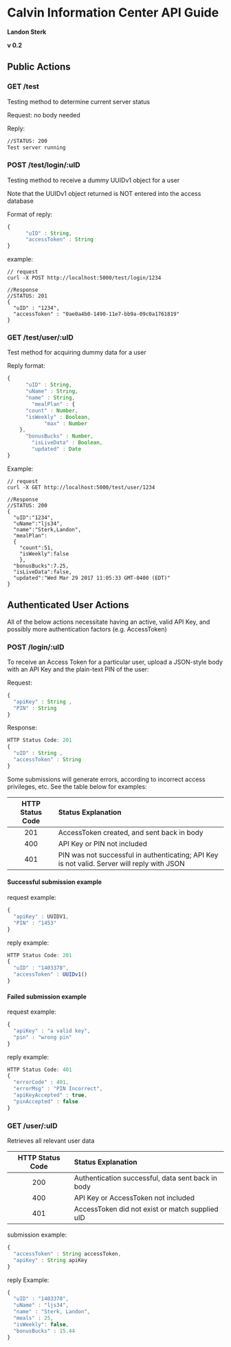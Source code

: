 # Calvin Information Center API Guide
**Landon Sterk**

**v 0.2**

## Public Actions

### GET /test

Testing method to determine current server status

Request: no body needed

Reply:

```html
//STATUS: 200
Test server running
```

### POST /test/login/:uID

Testing method to receive a dummy UUIDv1 object for a user

Note that the UUIDv1 object returned is NOT entered into the access database

Format of reply:

```js
{
	  "uID" : String,
	  "accessToken" : String
}
```

example:
```
// request
curl -X POST http://localhost:5000/test/login/1234

//Response
//STATUS: 201
{
  "uID" : "1234",
  "accessToken" : "0ae0a4b0-1490-11e7-bb9a-09c0a1761819"
}

```

### GET /test/user/:uID
Test method for acquiring dummy data for a user

Reply format:
```js
{
	  "uID" : String,
	  "uName" : String,
	  "name" : String,
		"mealPlan" : {
      "count" : Number,
      "isWeekly" : Boolean,
			"max" : Number
    },
	  "bonusBucks" : Number,
		"isLiveData" : Boolean,
		"updated" : Date
}
```
Example:

```
// request
curl -X GET http://localhost:5000/test/user/1234

//Response
//STATUS: 200
{
  "uID":"1234",
  "uName":"ljs34",
  "name":"Sterk,Landon",
  "mealPlan":
  {
    "count":51,
    "isWeekly":false
    },
  "bonusBucks":7.25,
  "isLiveData":false,
  "updated":"Wed Mar 29 2017 11:05:33 GMT-0400 (EDT)"
}

```


## Authenticated User Actions

All of the below actions necessitate having an active, valid API Key, and possibly
more authentication factors (e.g. AccessToken)

### POST /login/:uID

To receive an Access Token for a particular user, upload a JSON-style body with
an API Key and the plain-text PIN of the user:

Request:
```javascript
{
  "apiKey" : String ,
  "PIN" : String
}
```

Response:

```javascript
HTTP Status Code: 201
{
  "uID" : String ,
  "accessToken" : String  
}
```

Some submissions will generate errors, according to incorrect access privileges, etc. See the table below for examples:

| HTTP Status Code | Status Explanation
| :---------------:  | :---------------- |
| 201 | AccessToken created, and sent back in body|
|400 | API Key or PIN not included |
| 401 | PIN was not successful in authenticating; API Key is not valid. Server will reply with JSON


#### Successful submission example
request example:

```javascript
{
  "apiKey" : UUIDV1,
  "PIN" : "1453"
}
```

reply example:

```javascript
HTTP Status Code: 201
{
  "uID" : "1403378",
  "accessToken" : UUIDv1()
}

```
#### Failed submission example
request example:

```javascript
{
  "apiKey" : "a valid key",
  "pin" : "wrong pin"
}
```

reply example:

```javascript
HTTP Status Code: 401
{
  "errorCode" : 401,
  "errorMsg" : "PIN Incorrect",
  "apiKeyAccepted" : true,
  "pinAccepted" : false
}
```


### GET /user/:uID

Retrieves all relevant user data

| HTTP Status Code | Status Explanation  |
| :---------------:  | :---------------- |
| 200 | Authentication successful, data sent back in body|
|400 | API Key or AccessToken  not included|
| 401 | AccessToken did not exist or match supplied uID

submission example:

```javascript
{
  "accessToken" : String accessToken,
  "apiKey" : String apiKey
}
```

reply Example:

```javascript
{
  "uID" : "1403378",
  "uName" : "ljs34",
  "name" : "Sterk, Landon",
  "meals" : 25,
  "isWeekly": false,
  "bonusBucks" : 15.44  
}
```
